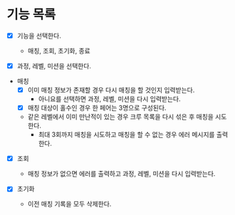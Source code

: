 # 기능 목록

- [x] 기능을 선택한다.
    - 매칭, 조회, 초기화, 종료

- [x] 과정, 레벨, 미션을 선택한다.

- 매칭
    - [x] 이미 매칭 정보가 존재할 경우 다시 매칭을 할 것인지 입력받는다.
      - 아니요를 선택하면 과정, 레벨, 미션을 다시 입력받는다.
    - [x] 매칭 대상이 홀수인 경우 한 페어는 3명으로 구성된다.
    - 같은 레벨에서 이미 만난적이 있는 경우 크루 목록을 다시 섞은 후 매칭을 시도한다.
      - 최대 3회까지 매칭을 시도하고 매칭을 할 수 없는 경우 에러 메시지를 출력한다.

- [x] 조회
  - 매칭 정보가 없으면 에러를 출력하고 과정, 레벨, 미션을 다시 입력받는다. 

- [x] 초기화
  - 이전 매칭 기록을 모두 삭제한다.